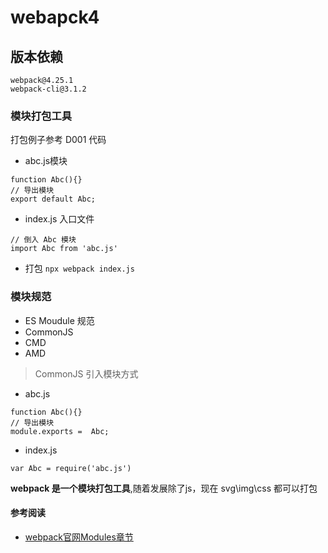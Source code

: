 # webapck4

## 版本依赖

```
webpack@4.25.1
webpack-cli@3.1.2
```

### 模块打包工具

打包例子参考 D001 代码

- abc.js模块

```
function Abc(){}
// 导出模块
export default Abc;
```

- index.js 入口文件

```
// 倒入 Abc 模块
import Abc from 'abc.js'
```

- 打包 `npx webpack index.js`

### 模块规范

- ES Moudule 规范
- CommonJS
- CMD
- AMD

> CommonJS 引入模块方式

- abc.js

```
function Abc(){}
// 导出模块
module.exports =  Abc;
```

- index.js 

```
var Abc = require('abc.js')
```

**webpack 是一个模块打包工具**,随着发展除了js，现在 svg\img\css 都可以打包


#### 参考阅读

- [webpack官网Modules章节](https://webpack.js.org/concepts/modules/)

